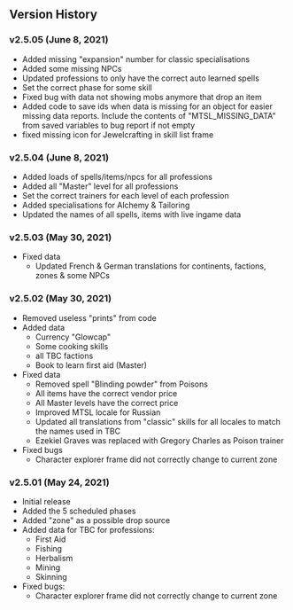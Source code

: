 ## Version History

### v2.5.05 (June 8, 2021)

* Added missing "expansion" number for classic specialisations
* Added some missing NPCs
* Updated professions to only have the correct auto learned spells
* Set the correct phase for some skill
* Fixed bug with data not showing mobs anymore that drop an item
* Added code to save ids when data is missing for an object for easier missing data reports. Include the contents of "MTSL_MISSING_DATA" from saved variables to bug report if not empty
* fixed missing icon for Jewelcrafting in skill list frame

### v2.5.04 (June 8, 2021)
* Added loads of spells/items/npcs for all professions
* Added all "Master" level for all professions
* Set the correct trainers for each level of each profession
* Added specialisations for Alchemy & Tailoring
* Updated the names of all spells, items with live ingame data

### v2.5.03 (May 30, 2021)
* Fixed data
  * Updated French & German translations for continents, factions, zones & some NPCs

### v2.5.02 (May 30, 2021)

* Removed useless "prints" from code
* Added data
  * Currency "Glowcap"
  * Some cooking skills
  * all TBC factions 
  * Book to learn first aid (Master)
* Fixed data
  * Removed spell "Blinding powder" from Poisons
  * All items have the correct vendor price  
  * All Master levels have the correct price
  * Improved MTSL locale for Russian
  * Updated all translations from "classic" skills for all locales to match the names used in TBC
  * Ezekiel Graves was replaced with Gregory Charles as Poison trainer
* Fixed bugs
  * Character explorer frame did not correctly change to current zone

### v2.5.01 (May 24, 2021)

* Initial release
* Added the 5 scheduled phases
* Added "zone" as a possible drop source
* Added data for TBC for professions:
    * First Aid
    * Fishing
    * Herbalism
    * Mining
    * Skinning
* Fixed bugs:
  * Character explorer frame did not correctly change to current zone